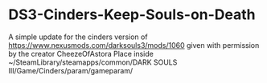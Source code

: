 # DS3-Cinders-Keep-Souls-on-Death
A simple update for the cinders version of https://www.nexusmods.com/darksouls3/mods/1060 given with permission by the creator CheezeOfAstora
Place inside ~/SteamLibrary/steamapps/common/DARK SOULS III/Game/Cinders/param/gameparam/
